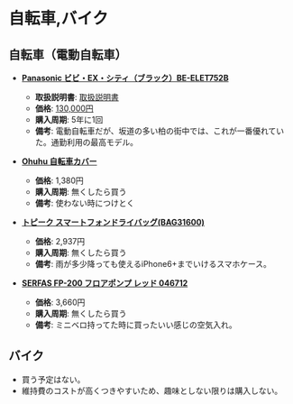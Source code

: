 自転車,バイク
====

自転車（電動自転車）
----

- [**Panasonic ビビ・EX・シティ（ブラック）BE-ELET752B**](http://cycle.panasonic.jp/products/elet/)
  - **取扱説明書**: [取扱説明書](http://cycle.panasonic.jp/manual/NYT1595.pdf)
  - **価格**: [130,000円](http://kakaku.com/item/K0000840311/spec/)
  - **購入周期**: 5年に1回
  - **備考**: 電動自転車だが、坂道の多い柏の街中では、これが一番優れていた。通勤利用の最高モデル。

- [**Ohuhu 自転車カバー**](https://www.amazon.co.jp/gp/product/B018IB7AKU/)
  - **価格**: 1,380円
  - **購入周期**: 無くしたら買う
  - **備考**: 使わない時につけとく

- [**トピーク スマートフォンドライバッグ(BAG31600)**](https://www.amazon.co.jp/dp/B00T7FXGHS/)
  - **価格**: 2,937円
  - **購入周期**: 無くしたら買う
  - **備考**: 雨が多少降っても使えるiPhone6+までいけるスマホケース。

- [**SERFAS FP-200 フロアポンプ レッド 046712**](https://www.amazon.co.jp/dp/B0013AMPLS/)
  - **価格**: 3,660円
  - **購入周期**: 無くしたら買う
  - **備考**: ミニベロ持ってた時に買ったいい感じの空気入れ。

バイク
----

- 買う予定はない。
- 維持費のコストが高くつきやすいため、趣味としない限りは購入しない。
